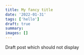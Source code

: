 ```yaml
---
title: My fancy title
date: '2022-01-31'
tags: ['hello']
draft: true
summary:
images: []
---
```


Draft post which should not display
